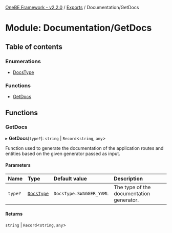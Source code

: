[OneBE Framework - v2.2.0](../README.md) / [Exports](../modules.md) / Documentation/GetDocs

# Module: Documentation/GetDocs

## Table of contents

### Enumerations

- [DocsType](../enums/Documentation_GetDocs.DocsType.md)

### Functions

- [GetDocs](Documentation_GetDocs.md#getdocs)

## Functions

### GetDocs

▸ **GetDocs**(`type?`): `string` \| `Record`<`string`, `any`\>

Function used to generate the documentation of the application routes
and entities based on the given generator passed as input.

#### Parameters

| Name | Type | Default value | Description |
| :------ | :------ | :------ | :------ |
| `type?` | [`DocsType`](../enums/Documentation_GetDocs.DocsType.md) | `DocsType.SWAGGER_YAML` | The type of the documentation generator. |

#### Returns

`string` \| `Record`<`string`, `any`\>

